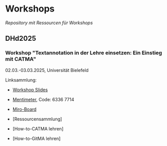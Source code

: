 # Workshops

_Repository mit Ressourcen für Workshops_

## DHd2025 
### Workshop "Textannotation in der Lehre einsetzen: Ein Einstieg mit CATMA"
02.03.-03.03.2025, Universität Bielefeld

Linksammlung:
- [Workshop Slides](https://docs.google.com/presentation/d/1qi75tQ2ntX9sJU4nw1dp-Mb_KjZmk_E4epRZRLRb2M0/edit#slide=id.g2bf3623ab57_0_140)

- [Mentimeter](https://www.menti.com/), Code: 6336 7714
- [Miro-Board](https://miro.com/app/board/uXjVIZ-mgbY=/?share_link_id=817753548746)

- [Ressourcensammlung]
- [How-to-CATMA lehren]
- [How-to-GitMA lehren]